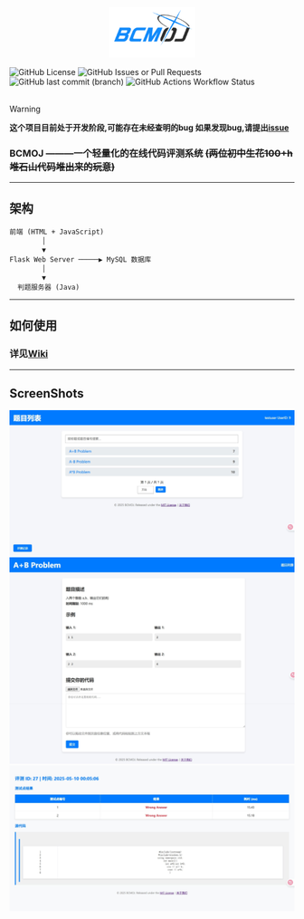 <p align="center">
  <img src="https://raw.githubusercontent.com/SleepingCui/BCMOJ/master/imgs/logo.png" alt="logo" width=30%/>
</p>

![GitHub License](https://img.shields.io/github/license/SleepingCui/BCMOJ)
![GitHub Issues or Pull Requests](https://img.shields.io/github/issues-pr/SleepingCui/BCMOJ)
![GitHub last commit (branch)](https://img.shields.io/github/last-commit/SleepingCui/BCMOJ/master)
![GitHub Actions Workflow Status](https://img.shields.io/github/actions/workflow/status/SleepingCui/BCMOJ/maven.yml)
<br></br>

> [!WARNING]
> **这个项目目前处于开发阶段,可能存在未经查明的bug
> 如果发现bug,请提出[issue](https://github.com/SleepingCui/BCMOJ/issues)**
### **BCMOJ** ———一个轻量化的在线代码评测系统 ~~(两位初中生花100+h堆石山代码堆出来的玩意)~~
---

## 架构

```plaintext
前端 (HTML + JavaScript)
        │
        ▼
Flask Web Server ─────▶ MySQL 数据库
        │
        ▼
  判题服务器 (Java)
```

---

## 如何使用

### 详见[Wiki](https://github.com/SleepingCui/BCMOJ/wiki)

---

## ScreenShots

<p align="center">
  <img src="https://raw.githubusercontent.com/SleepingCui/BCMOJ/master/imgs/ss1.png" alt="ss1"/>
  <img src="https://raw.githubusercontent.com/SleepingCui/BCMOJ/master/imgs/ss2.png" alt="ss2"/>
  <img src="https://raw.githubusercontent.com/SleepingCui/BCMOJ/master/imgs/ss3.png" alt="ss3"/>
</p>
